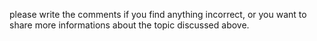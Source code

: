 please write the comments if you find anything incorrect, or you want to share more informations about the topic discussed above.

